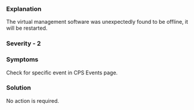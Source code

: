 ### Explanation

The virtual management software was unexpectedly found to be offline, it will be restarted.

### Severity - 2

### Symptoms

Check for specific event in CPS Events page.

### Solution
No action is required.